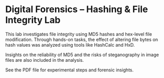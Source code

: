 # Digital Forensics – Hashing & File Integrity Lab

This lab investigates file integrity using MD5 hashes and hex-level file modification. Through hands-on tasks, the effect of altering file bytes on hash values was analyzed using tools like HashCalc and HxD.

Insights on the reliability of MD5 and the risks of steganography in image files are also included in the analysis.

See the PDF file for experimental steps and forensic insights.
